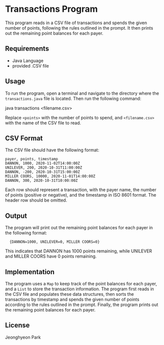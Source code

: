 # Transactions Program

This program reads in a CSV file of transactions and spends the given number of points, following the rules outlined in the prompt. It then prints out the remaining point balances for each payer.

## Requirements

- Java Language
- provided .CSV file

## Usage

To run the program, open a terminal and navigate to the directory where the `transactions.java` file is located. Then run the following command:

java transactions <points> <filename.csv>

Replace `<points>` with the number of points to spend, and `<filename.csv>` with the name of the CSV file to read.

## CSV Format

The CSV file should have the following format:

```text
payer, points, timestamp
DANNON, 1000, 2020-11-02T14:00:00Z
UNILEVER, 200, 2020-10-31T11:00:00Z
DANNON, -200, 2020-10-31T15:00:00Z
MILLER COORS, 10000, 2020-11-01T14:00:00Z
DANNON, 300, 2020-10-31T10:00:00Z
```

Each row should represent a transaction, with the payer name, the number of points (positive or negative), and the timestamp in ISO 8601 format. The header row should be omitted.

## Output

The program will print out the remaining point balances for each payer in the following format:
  
```text
  {DANNON=1000, UNILEVER=0, MILLER COORS=0}
```


This indicates that DANNON has 1000 points remaining, while UNILEVER and MILLER COORS have 0 points remaining.

## Implementation

The program uses a `Map` to keep track of the point balances for each payer, and a `List` to store the transaction information. The program first reads in the CSV file and populates these data structures, then sorts the transactions by timestamp and spends the given number of points according to the rules outlined in the prompt. Finally, the program prints out the remaining point balances for each payer.

## License

Jeonghyeon Park
